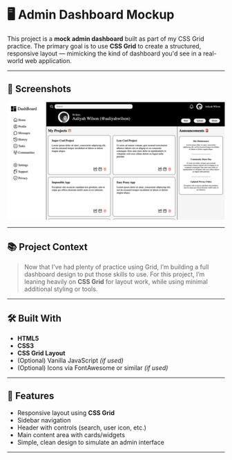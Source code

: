 # 🖥️ Admin Dashboard Mockup

This project is a **mock admin dashboard** built as part of my CSS Grid practice. The primary goal is to use **CSS Grid** to create a structured, responsive layout — mimicking the kind of dashboard you'd see in a real-world web application.

---

## 📸 Screenshots

![Library Screenshot](assets/image_preview.png)

---

## 📚 Project Context

> Now that I’ve had plenty of practice using Grid, I’m building a full dashboard design to put those skills to use. For this project, I’m leaning heavily on **CSS Grid** for layout work, while using minimal additional styling or tools.

---

## 🛠️ Built With

- **HTML5**
- **CSS3**
- **CSS Grid Layout**
- (Optional) Vanilla JavaScript _(if used)_
- (Optional) Icons via FontAwesome or similar _(if used)_

---

## 🎯 Features

- Responsive layout using **CSS Grid**
- Sidebar navigation
- Header with controls (search, user icon, etc.)
- Main content area with cards/widgets
- Simple, clean design to simulate an admin interface

---
